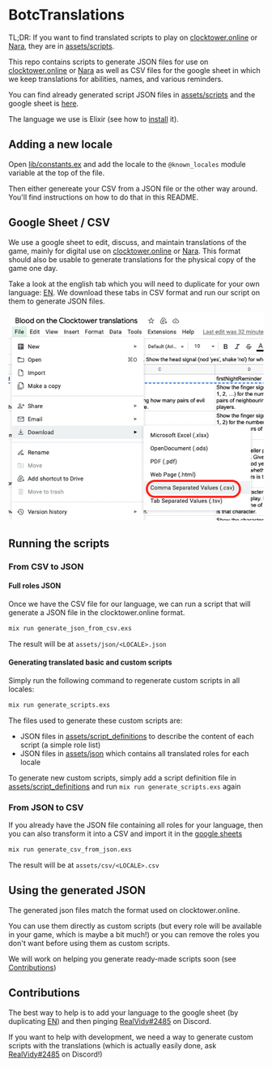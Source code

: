 # BotcTranslations

TL;DR: If you want to find translated scripts to play on [clocktower.online](https://clocktower.online/) or [Nara](https://nara.fly.dev/), they are in [assets/scripts](assets/scripts).

This repo contains scripts to generate JSON files for use on [clocktower.online](https://clocktower.online/) or [Nara](https://nara.fly.dev/) as well as CSV files for the google sheet in which we keep translations for abilities, names, and various reminders.

You can find already generated script JSON files in [assets/scripts](assets/scripts) and the google sheet is [here](https://docs.google.com/spreadsheets/d/183HMp4ZgslxA4NtFVTXhY3xAbg7FIXZdmVnh9-4A_14/edit#gid=923580658).

The language we use is Elixir (see how to [install](https://elixir-lang.org/install.html#macos) it).

## Adding a new locale

Open [lib/constants.ex](lib/constants.ex) and add the locale to the `@known_locales` module variable at the top of the file.

Then either genereate your CSV from a JSON file or the other way around. You'll find instructions on how to do that in this README.

## Google Sheet / CSV

We use a google sheet to edit, discuss, and maintain translations of the game, mainly for digital use on [clocktower.online](https://clocktower.online/) or [Nara](https://nara.fly.dev/). This format should also be usable to generate translations for the physical copy of the game one day.

Take a look at the english tab which you will need to duplicate for your own language: [EN](https://docs.google.com/spreadsheets/d/183HMp4ZgslxA4NtFVTXhY3xAbg7FIXZdmVnh9-4A_14/edit#gid=1546765235). We download these tabs in CSV format and run our script on them to generate JSON files.

![](assets/images/download_tab_csv.png)

## Running the scripts

### From CSV to JSON

#### Full roles JSON

Once we have the CSV file for our language, we can run a script that will generate a JSON file in the clocktower.online format.

```bash
mix run generate_json_from_csv.exs
```

The result will be at `assets/json/<LOCALE>.json`

#### Generating translated basic and custom scripts

Simply run the following command to regenerate custom scripts in all locales:

```bash
mix run generate_scripts.exs
```

The files used to generate these custom scripts are:
- JSON files in [assets/script_definitions](assets/script_definitions) to describe the content of each script (a simple role list)
- JSON files in [assets/json](assets/json) which contains all translated roles for each locale

To generate new custom scripts, simply add a script definition file in [assets/script_definitions](assets/script_definitions) and run `mix run generate_scripts.exs` again

### From JSON to CSV

If you already have the JSON file containing all roles for your language, then you can also transform it into a CSV and import it in the [google sheets](https://docs.google.com/spreadsheets/d/183HMp4ZgslxA4NtFVTXhY3xAbg7FIXZdmVnh9-4A_14/edit#gid=923580658)

```bash
mix run generate_csv_from_json.exs
```

The result will be at `assets/csv/<LOCALE>.csv`

## Using the generated JSON

The generated json files match the format used on clocktower.online. 

You can use them directly as custom scripts (but every role will be available in your game, which is maybe a bit much!) or you can remove the roles you don't want before using them as custom scripts.

We will work on helping you generate ready-made scripts soon (see [Contributions](#contributions))

## Contributions

The best way to help is to add your language to the google sheet (by duplicating [EN](https://docs.google.com/spreadsheets/d/183HMp4ZgslxA4NtFVTXhY3xAbg7FIXZdmVnh9-4A_14/edit#gid=1546765235)) and then pinging [RealVidy#2485](https://discordapp.com/users/668940363196792849) on Discord.

If you want to help with development, we need a way to generate custom scripts with the translations (which is actually easily done, ask [RealVidy#2485](https://discordapp.com/users/668940363196792849) on Discord!)
